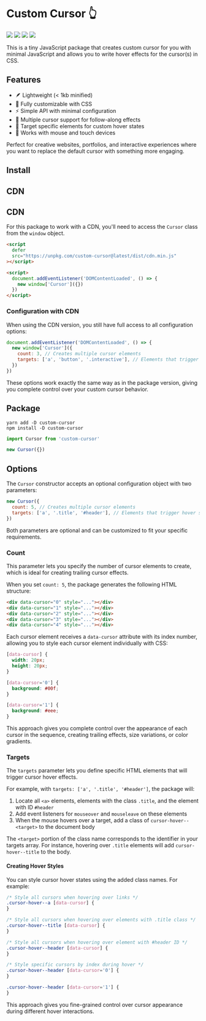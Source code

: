 # Custom Cursor 👆

![](https://img.shields.io/bundlephobia/min/custom-cursor)
![](https://img.shields.io/npm/v/custom-cursor)
![](https://img.shields.io/npm/dt/custom-cursor)
![](https://img.shields.io/github/license/markmead/custom-cursor)

This is a tiny JavaScript package that creates custom cursor for you with
minimal JavaScript and allows you to write hover effects for the cursor(s) in
CSS.

## Features

- 🪶 Lightweight (< 1kb minified)
- 🎨 Fully customizable with CSS
- ⚡ Simple API with minimal configuration
- 🔄 Multiple cursor support for follow-along effects
- 🎯 Target specific elements for custom hover states
- 📱 Works with mouse and touch devices

Perfect for creative websites, portfolios, and interactive experiences where you
want to replace the default cursor with something more engaging.

## Install

## CDN

## CDN

For this package to work with a CDN, you'll need to access the `Cursor` class
from the `window` object.

```html
<script
  defer
  src="https://unpkg.com/custom-cursor@latest/dist/cdn.min.js"
></script>

<script>
  document.addEventListener('DOMContentLoaded', () => {
    new window['Cursor']({})
  })
</script>
```

### Configuration with CDN

When using the CDN version, you still have full access to all configuration
options:

```js
document.addEventListener('DOMContentLoaded', () => {
  new window['Cursor']({
    count: 3, // Creates multiple cursor elements
    targets: ['a', 'button', '.interactive'], // Elements that trigger hover states
  })
})
```

These options work exactly the same way as in the package version, giving you
complete control over your custom cursor behavior.

## Package

```shell
yarn add -D custom-cursor
npm install -D custom-cursor
```

```js
import Cursor from 'custom-cursor'

new Cursor({})
```

## Options

The `Cursor` constructor accepts an optional configuration object with two
parameters:

```js
new Cursor({
  count: 5, // Creates multiple cursor elements
  targets: ['a', '.title', '#header'], // Elements that trigger hover states
})
```

Both parameters are optional and can be customized to fit your specific
requirements.

### Count

This parameter lets you specify the number of cursor elements to create, which
is ideal for creating trailing cursor effects.

When you set `count: 5`, the package generates the following HTML structure:

```html
<div data-cursor="0" style="..."></div>
<div data-cursor="1" style="..."></div>
<div data-cursor="2" style="..."></div>
<div data-cursor="3" style="..."></div>
<div data-cursor="4" style="..."></div>
```

Each cursor element receives a `data-cursor` attribute with its index number,
allowing you to style each cursor element individually with CSS:

```css
[data-cursor] {
  width: 20px;
  height: 20px;
}

[data-cursor='0'] {
  background: #00f;
}

[data-cursor='1'] {
  background: #eee;
}
```

This approach gives you complete control over the appearance of each cursor in
the sequence, creating trailing effects, size variations, or color gradients.

### Targets

The `targets` parameter lets you define specific HTML elements that will trigger
cursor hover effects.

For example, with `targets: ['a', '.title', '#header']`, the package will:

1. Locate all `<a>` elements, elements with the class `.title`, and the element
   with ID `#header`
2. Add event listeners for `mouseover` and `mouseleave` on these elements
3. When the mouse hovers over a target, add a class of `cursor-hover--<target>`
   to the document body

The `<target>` portion of the class name corresponds to the identifier in your
targets array. For instance, hovering over `.title` elements will add
`cursor-hover--title` to the body.

#### Creating Hover Styles

You can style cursor hover states using the added class names. For example:

```css
/* Style all cursors when hovering over links */
.cursor-hover--a [data-cursor] {
}

/* Style all cursors when hovering over elements with .title class */
.cursor-hover--title [data-cursor] {
}

/* Style all cursors when hovering over element with #header ID */
.cursor-hover--header [data-cursor] {
}

/* Style specific cursors by index during hover */
.cursor-hover--header [data-cursor='0'] {
}

.cursor-hover--header [data-cursor='1'] {
}
```

This approach gives you fine-grained control over cursor appearance during
different hover interactions.
